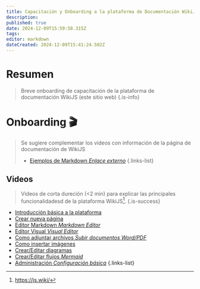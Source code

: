 ```yaml
---
title: Capacitación y Onboarding a la plataforma de Documentación WikiJS
description: 
published: true
date: 2024-12-09T15:59:58.315Z
tags: 
editor: markdown
dateCreated: 2024-12-09T15:41:24.502Z
---
```


# Resumen

> Breve onboarding de capacitación de la plataforma de documentación WikiJS (este sitio web)
{.is-info}

# Onboarding 🎬

> Se sugiere complementar los videos con información de la página de documentación de WikiJS
> - [Ejemplos de Markdown *Enlace externo*](https://docs.requarks.io/en/editors/markdown)
{.links-list}
<!-- {blockquote:.is-warning} -->

## Videos

> 
> Videos de corta dureción (<2 min) para explicar las principales funcionalidadesd de la plataforma WikiJS[^1].
{.is-success}

- [Introducción básica a la plataforma](https://youtu.be/zedpbek_8NU)
- [Crear nueva página](https://youtu.be/kXSk21an72o)
- [Editor Markdown *Markdown Editor*](https://youtu.be/0g2AjKr-S5g)
- [Editor Visual *Visual Editor*](como-adjuntar-archivos)
- [Como adjuntar archivos *Subir documentos Word/PDF*](como-adjuntar-archivos)
- [Como insertar imágenes](como-adjuntar-archivos)
- [Crear/Editar diagramas](crear-editar-diagramas)
- [Crear/Editar flujos *Mermaid*](crear-editar-flujos)
- [Administración *Configuración básica*](administracion)
{.links-list}

[^1]: https://js.wiki/
